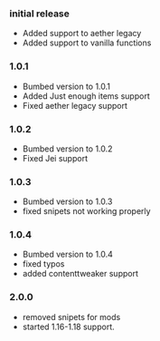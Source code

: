 ### initial release

- Added support to aether legacy
- Added support to vanilla functions

### 1.0.1

- Bumbed version to 1.0.1
- Added Just enough items support
- Fixed aether legacy support

### 1.0.2

- Bumbed version to 1.0.2
- Fixed Jei support

### 1.0.3

- Bumbed version to 1.0.3
- fixed snipets not working properly

### 1.0.4

- Bumbed version to 1.0.4
- fixed typos
- added contenttweaker support

### 2.0.0
- removed snipets for mods
- started 1.16-1.18 support.